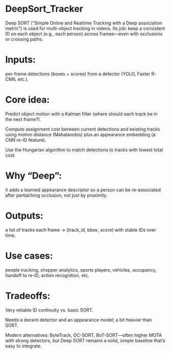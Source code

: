 # DeepSort_Tracker
Deep SORT (“Simple Online and Realtime Tracking with a Deep association metric”) is used for multi-object tracking in videos. Its job: keep a consistent ID on each object (e.g., each person) across frames—even with occlusions or crossing paths.

# Inputs: 
per-frame detections (boxes + scores) from a detector (YOLO, Faster R-CNN, etc.).

# Core idea:

Predict object motion with a Kalman filter (where should each track be in the next frame?).

Compute assignment cost between current detections and existing tracks using motion distance (Mahalanobis) plus an appearance embedding (a CNN re-ID feature).

Use the Hungarian algorithm to match detections to tracks with lowest total cost.

# Why “Deep”: 
it adds a learned appearance descriptor so a person can be re-associated after partial/long occlusion, not just by proximity.

# Outputs: 
a list of tracks each frame → (track_id, bbox, score) with stable IDs over time.

# Use cases: 
people tracking, shopper analytics, sports players, vehicles, occupancy, handoff to re-ID, action recognition, etc.

# Tradeoffs:

Very reliable ID continuity vs. basic SORT.

Needs a decent detector and an appearance model; a bit heavier than SORT.

Modern alternatives: ByteTrack, OC-SORT, BoT-SORT—often higher MOTA with strong detectors, but Deep SORT remains a solid, simple baseline that’s easy to integrate. 
